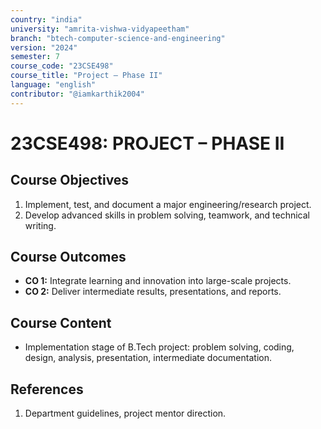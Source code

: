 ```yaml
---
country: "india"
university: "amrita-vishwa-vidyapeetham"
branch: "btech-computer-science-and-engineering"
version: "2024"
semester: 7
course_code: "23CSE498"
course_title: "Project – Phase II"
language: "english"
contributor: "@iamkarthik2004"
---
```


# 23CSE498: PROJECT – PHASE II

## Course Objectives
1. Implement, test, and document a major engineering/research project.
2. Develop advanced skills in problem solving, teamwork, and technical writing.

## Course Outcomes
* **CO 1:** Integrate learning and innovation into large-scale projects.
* **CO 2:** Deliver intermediate results, presentations, and reports.

## Course Content

* Implementation stage of B.Tech project: problem solving, coding, design, analysis, presentation, intermediate documentation.

## References
1. Department guidelines, project mentor direction.
